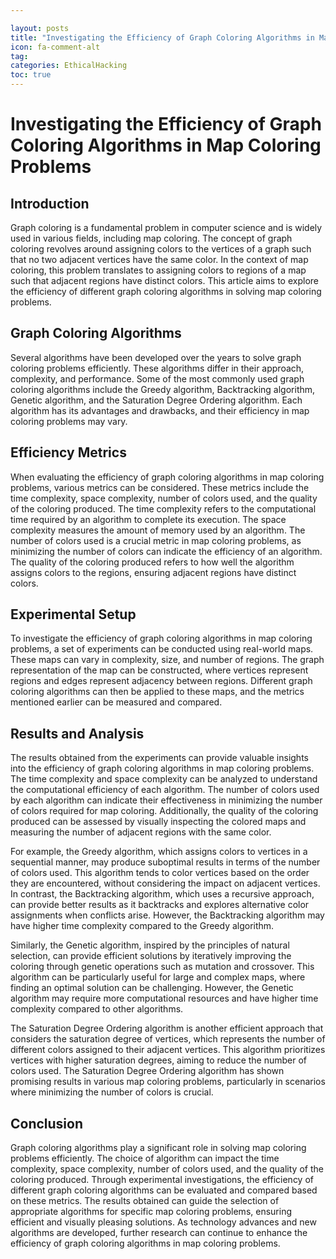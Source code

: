 ```yaml
---

layout: posts
title: "Investigating the Efficiency of Graph Coloring Algorithms in Map Coloring Problems"
icon: fa-comment-alt
tag:      
categories: EthicalHacking
toc: true
---
```




# Investigating the Efficiency of Graph Coloring Algorithms in Map Coloring Problems

## Introduction
Graph coloring is a fundamental problem in computer science and is widely used in various fields, including map coloring. The concept of graph coloring revolves around assigning colors to the vertices of a graph such that no two adjacent vertices have the same color. In the context of map coloring, this problem translates to assigning colors to regions of a map such that adjacent regions have distinct colors. This article aims to explore the efficiency of different graph coloring algorithms in solving map coloring problems.

## Graph Coloring Algorithms
Several algorithms have been developed over the years to solve graph coloring problems efficiently. These algorithms differ in their approach, complexity, and performance. Some of the most commonly used graph coloring algorithms include the Greedy algorithm, Backtracking algorithm, Genetic algorithm, and the Saturation Degree Ordering algorithm. Each algorithm has its advantages and drawbacks, and their efficiency in map coloring problems may vary.

## Efficiency Metrics
When evaluating the efficiency of graph coloring algorithms in map coloring problems, various metrics can be considered. These metrics include the time complexity, space complexity, number of colors used, and the quality of the coloring produced. The time complexity refers to the computational time required by an algorithm to complete its execution. The space complexity measures the amount of memory used by an algorithm. The number of colors used is a crucial metric in map coloring problems, as minimizing the number of colors can indicate the efficiency of an algorithm. The quality of the coloring produced refers to how well the algorithm assigns colors to the regions, ensuring adjacent regions have distinct colors.

## Experimental Setup
To investigate the efficiency of graph coloring algorithms in map coloring problems, a set of experiments can be conducted using real-world maps. These maps can vary in complexity, size, and number of regions. The graph representation of the map can be constructed, where vertices represent regions and edges represent adjacency between regions. Different graph coloring algorithms can then be applied to these maps, and the metrics mentioned earlier can be measured and compared.

## Results and Analysis
The results obtained from the experiments can provide valuable insights into the efficiency of graph coloring algorithms in map coloring problems. The time complexity and space complexity can be analyzed to understand the computational efficiency of each algorithm. The number of colors used by each algorithm can indicate their effectiveness in minimizing the number of colors required for map coloring. Additionally, the quality of the coloring produced can be assessed by visually inspecting the colored maps and measuring the number of adjacent regions with the same color.

For example, the Greedy algorithm, which assigns colors to vertices in a sequential manner, may produce suboptimal results in terms of the number of colors used. This algorithm tends to color vertices based on the order they are encountered, without considering the impact on adjacent vertices. In contrast, the Backtracking algorithm, which uses a recursive approach, can provide better results as it backtracks and explores alternative color assignments when conflicts arise. However, the Backtracking algorithm may have higher time complexity compared to the Greedy algorithm.

Similarly, the Genetic algorithm, inspired by the principles of natural selection, can provide efficient solutions by iteratively improving the coloring through genetic operations such as mutation and crossover. This algorithm can be particularly useful for large and complex maps, where finding an optimal solution can be challenging. However, the Genetic algorithm may require more computational resources and have higher time complexity compared to other algorithms.

The Saturation Degree Ordering algorithm is another efficient approach that considers the saturation degree of vertices, which represents the number of different colors assigned to their adjacent vertices. This algorithm prioritizes vertices with higher saturation degrees, aiming to reduce the number of colors used. The Saturation Degree Ordering algorithm has shown promising results in various map coloring problems, particularly in scenarios where minimizing the number of colors is crucial.

## Conclusion
Graph coloring algorithms play a significant role in solving map coloring problems efficiently. The choice of algorithm can impact the time complexity, space complexity, number of colors used, and the quality of the coloring produced. Through experimental investigations, the efficiency of different graph coloring algorithms can be evaluated and compared based on these metrics. The results obtained can guide the selection of appropriate algorithms for specific map coloring problems, ensuring efficient and visually pleasing solutions. As technology advances and new algorithms are developed, further research can continue to enhance the efficiency of graph coloring algorithms in map coloring problems.
